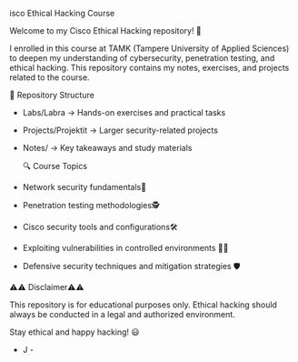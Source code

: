 

isco Ethical Hacking Course 

Welcome to my Cisco Ethical Hacking repository! 🚀 

I enrolled in this course at TAMK (Tampere University of Applied Sciences) to deepen my understanding of cybersecurity, penetration testing, and ethical hacking. This repository contains my notes, exercises, and projects related to the course. 


📂 Repository Structure 
* Labs/Labra → Hands-on exercises and practical tasks
* Projects/Projektit → Larger security-related projects
* Notes/ → Key takeaways and study materials

  
  🔍 Course Topics 
* Network security fundamentals🔐
* Penetration testing methodologies🕵️
* Cisco security tools and configurations🛠
* Exploiting vulnerabilities in controlled environments 🏴‍☠️
* Defensive security techniques and mitigation strategies 🛡️




⚠️⚠️ Disclaimer⚠️⚠️ 

This repository is for educational purposes only. Ethical hacking should always be conducted in a legal and authorized environment. 

Stay ethical and happy hacking! 😃 
- J -
